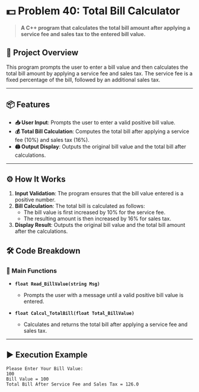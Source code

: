 # 💵 Problem 40: Total Bill Calculator

> **A C++ program that calculates the total bill amount after applying a service fee and sales tax to the entered bill value.**

## 🌟 Project Overview
This program prompts the user to enter a bill value and then calculates the total bill amount by applying a service fee and sales tax. The service fee is a fixed percentage of the bill, followed by an additional sales tax.

---

## 📦 Features
- **📥 User Input**: Prompts the user to enter a valid positive bill value.
- **💰 Total Bill Calculation**: Computes the total bill after applying a service fee (10%) and sales tax (16%).
- **🖨️ Output Display**: Outputs the original bill value and the total bill after calculations.

---

## ⚙️ How It Works
1. **Input Validation**: The program ensures that the bill value entered is a positive number.
2. **Bill Calculation**: The total bill is calculated as follows:
   - The bill value is first increased by 10% for the service fee.
   - The resulting amount is then increased by 16% for sales tax.
3. **Display Result**: Outputs the original bill value and the total bill amount after the calculations.

## 🛠️ Code Breakdown
### 🔹 Main Functions
- **`float Read_BillValue(string Msg)`**
  - Prompts the user with a message until a valid positive bill value is entered.

- **`float Calcul_TotalBill(float Total_BillValue)`**
  - Calculates and returns the total bill after applying a service fee and sales tax.

---

## ▶️ Execution Example

```plaintext
Please Enter Your Bill Value: 
100
Bill Value = 100
Total Bill After Service Fee and Sales Tax = 126.0
